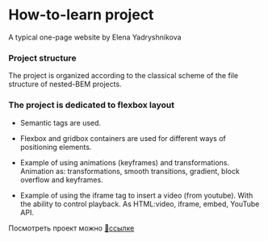 # How-to-learn project
A typical one-page website by Elena Yadryshnikova

### Project structure
The project is organized according to the classical scheme of the file structure of nested-BEM projects.

### The project is dedicated to flexbox layout
* Semantic tags are used.

* Flexbox and gridbox containers are used for different ways of positioning elements. 

* Example of using animations (keyframes) and transformations. Animation as: transformations, smooth transitions, gradient, block overflow and keyframes.

* Example of using the iframe tag to insert a video (from youtube). With the ability to control playback. As HTML:video, iframe, embed, YouTube API. 

Посмотреть проект можно [:link:ссылке](https://elndry.github.io/how-to-learn/)
